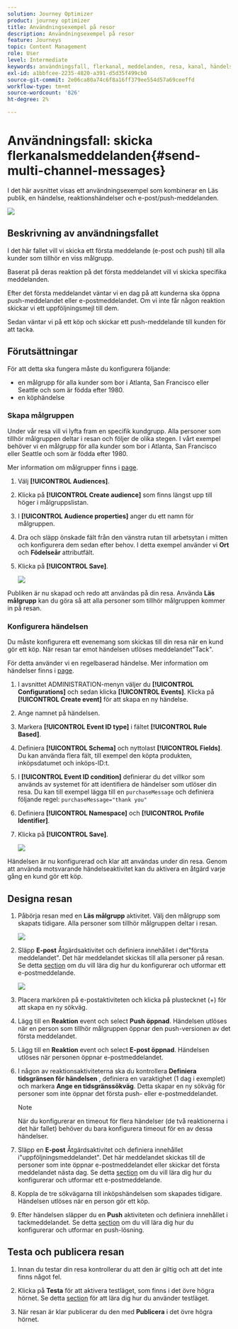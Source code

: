 ```yaml
---
solution: Journey Optimizer
product: journey optimizer
title: Användningsexempel på resor
description: Användningsexempel på resor
feature: Journeys
topic: Content Management
role: User
level: Intermediate
keywords: användningsfall, flerkanal, meddelanden, resa, kanal, händelser, push
exl-id: a1bbfcee-2235-4820-a391-d5d35f499cb0
source-git-commit: 2e06ca80a74c6f8a16ff379ee554d57a69ceeffd
workflow-type: tm+mt
source-wordcount: '826'
ht-degree: 2%

---
```


# Användningsfall: skicka flerkanalsmeddelanden{#send-multi-channel-messages}

I det här avsnittet visas ett användningsexempel som kombinerar en Läs publik, en händelse, reaktionshändelser och e-post/push-meddelanden.

![](assets/jo-uc1.png)

## Beskrivning av användningsfallet

I det här fallet vill vi skicka ett första meddelande (e-post och push) till alla kunder som tillhör en viss målgrupp.

Baserat på deras reaktion på det första meddelandet vill vi skicka specifika meddelanden.

Efter det första meddelandet väntar vi en dag på att kunderna ska öppna push-meddelandet eller e-postmeddelandet. Om vi inte får någon reaktion skickar vi ett uppföljningsmejl till dem.

Sedan väntar vi på ett köp och skickar ett push-meddelande till kunden för att tacka.

## Förutsättningar

För att detta ska fungera måste du konfigurera följande:

* en målgrupp för alla kunder som bor i Atlanta, San Francisco eller Seattle och som är födda efter 1980.
* en köphändelse

### Skapa målgruppen

Under vår resa vill vi lyfta fram en specifik kundgrupp. Alla personer som tillhör målgruppen deltar i resan och följer de olika stegen. I vårt exempel behöver vi en målgrupp för alla kunder som bor i Atlanta, San Francisco eller Seattle och som är födda efter 1980.

Mer information om målgrupper finns i [page](../audience/about-audiences.md).

1. Välj **[!UICONTROL Audiences]**.

1. Klicka på **[!UICONTROL Create audience]** som finns längst upp till höger i målgruppslistan.

1. I **[!UICONTROL Audience properties]** anger du ett namn för målgruppen.

1. Dra och släpp önskade fält från den vänstra rutan till arbetsytan i mitten och konfigurera dem sedan efter behov. I detta exempel använder vi **Ort** och **Födelseår** attributfält.

1. Klicka på **[!UICONTROL Save]**.

   ![](assets/add-attributes.png)

Publiken är nu skapad och redo att användas på din resa. Använda **Läs målgrupp** kan du göra så att alla personer som tillhör målgruppen kommer in på resan.

### Konfigurera händelsen

Du måste konfigurera ett evenemang som skickas till din resa när en kund gör ett köp. När resan tar emot händelsen utlöses meddelandet&quot;Tack&quot;.

För detta använder vi en regelbaserad händelse. Mer information om händelser finns i [page](../event/about-events.md).

1. I avsnittet ADMINISTRATION-menyn väljer du **[!UICONTROL Configurations]** och sedan klicka **[!UICONTROL Events]**. Klicka på **[!UICONTROL Create event]** för att skapa en ny händelse.

1. Ange namnet på händelsen.

1. Markera **[!UICONTROL Event ID type]** i fältet **[!UICONTROL Rule Based]**.

1. Definiera **[!UICONTROL Schema]** och nyttolast **[!UICONTROL Fields]**. Du kan använda flera fält, till exempel den köpta produkten, inköpsdatumet och inköps-ID:t.

1. I **[!UICONTROL Event ID condition]** definierar du det villkor som används av systemet för att identifiera de händelser som utlöser din resa. Du kan till exempel lägga till en `purchaseMessage` och definiera följande regel: `purchaseMessage="thank you"`

1. Definiera **[!UICONTROL Namespace]** och **[!UICONTROL Profile Identifier]**.

1. Klicka på **[!UICONTROL Save]**.

   ![](assets/jo-uc2.png)

Händelsen är nu konfigurerad och klar att användas under din resa. Genom att använda motsvarande händelseaktivitet kan du aktivera en åtgärd varje gång en kund gör ett köp.

## Designa resan

1. Påbörja resan med en **Läs målgrupp** aktivitet. Välj den målgrupp som skapats tidigare. Alla personer som tillhör målgruppen deltar i resan.

   ![](assets/jo-uc4.png)

1. Släpp **E-post** Åtgärdsaktivitet och definiera innehållet i det&quot;första meddelandet&quot;. Det här meddelandet skickas till alla personer på resan. Se detta [section](../email/create-email.md) om du vill lära dig hur du konfigurerar och utformar ett e-postmeddelande.

   ![](assets/jo-uc5.png)

1. Placera markören på e-postaktiviteten och klicka på plustecknet (+) för att skapa en ny sökväg.

1. Lägg till en **Reaktion** event och select **Push öppnad**. Händelsen utlöses när en person som tillhör målgruppen öppnar den push-versionen av det första meddelandet.

1. Lägg till en **Reaktion** event och select **E-post öppnad**. Händelsen utlöses när personen öppnar e-postmeddelandet.

1. I någon av reaktionsaktiviteterna ska du kontrollera **Definiera tidsgränsen för händelsen** , definiera en varaktighet (1 dag i exemplet) och markera **Ange en tidsgränssökväg**. Detta skapar en ny sökväg för personer som inte öppnar det första push- eller e-postmeddelandet.

   >[!NOTE]
   >
   >När du konfigurerar en timeout för flera händelser (de två reaktionerna i det här fallet) behöver du bara konfigurera timeout för en av dessa händelser.

1. Släpp en **E-post** Åtgärdsaktivitet och definiera innehållet i&quot;uppföljningsmeddelandet&quot;. Det här meddelandet skickas till de personer som inte öppnar e-postmeddelandet eller skickar det första meddelandet nästa dag. Se detta [section](../email/create-email.md) om du vill lära dig hur du konfigurerar och utformar ett e-postmeddelande.

1. Koppla de tre sökvägarna till inköpshändelsen som skapades tidigare. Händelsen utlöses när en person gör ett köp.

1. Efter händelsen släpper du en **Push** aktiviteten och definiera innehållet i tackmeddelandet. Se detta [section](../push/create-push.md) om du vill lära dig hur du konfigurerar och utformar en push-lösning.

## Testa och publicera resan

1. Innan du testar din resa kontrollerar du att den är giltig och att det inte finns något fel.

1. Klicka på **Testa** för att aktivera testläget, som finns i det övre högra hörnet. Se detta [section](testing-the-journey.md) för att lära dig hur du använder testläget.

1. När resan är klar publicerar du den med **Publicera** i det övre högra hörnet.
